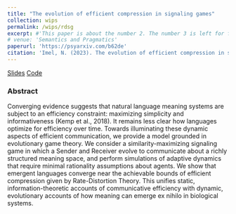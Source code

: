 ```yaml
---
title: "The evolution of efficient compression in signaling games"
collection: wips
permalink: /wips/rdsg
excerpt: #'This paper is about the number 2. The number 3 is left for future work.' date: 
# venue: 'Semantics and Pragmatics'
paperurl: 'https://psyarxiv.com/b62de'
citation: 'Imel, N. (2023). The evolution of efficient compression in signaling games. PsyArXiv.'
---
```


[Slides](https://docs.google.com/presentation/d/1b9pQiHUzUjt2d063srBtBp_58PhuIZz_LRYaLxg35uw/edit?usp=sharing)
[Code](https://github.com/nathimel/rdsg)

### Abstract

Converging evidence suggests that natural language meaning systems are subject to an efficiency constraint: maximizing simplicity and informativeness (Kemp et al., 2018). It remains less clear how languages optimize for efficiency over time. Towards illuminating these dynamic aspects of efficient communication, we provide a model grounded in evolutionary game theory. We consider a similarity-maximizing signaling game in which a Sender and Receiver evolve to communicate about a richly structured meaning space, and perform simulations of adaptive dynamics that require minimal rationality assumptions about agents. We show that emergent languages converge near the achievable bounds of efficient compression given by Rate-Distortion Theory. This unifies static, information-theoretic accounts of communicative efficiency with dynamic, evolutionary accounts of how meaning can emerge ex nihilo in biological systems.
